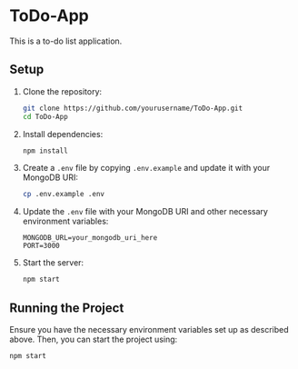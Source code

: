 # ToDo-App
This is a to-do list application. 

## Setup

1. Clone the repository:
   ```sh
   git clone https://github.com/yourusername/ToDo-App.git
   cd ToDo-App
   ```

2. Install dependencies:
   ```sh
   npm install
   ```

3. Create a `.env` file by copying `.env.example` and update it with your MongoDB URI:
   ```sh
   cp .env.example .env
   ```

4. Update the `.env` file with your MongoDB URI and other necessary environment variables:
   ```plaintext
   MONGODB_URL=your_mongodb_uri_here
   PORT=3000
   ```

5. Start the server:
   ```sh
   npm start
   ```

## Running the Project

Ensure you have the necessary environment variables set up as described above. Then, you can start the project using:
```sh
npm start
